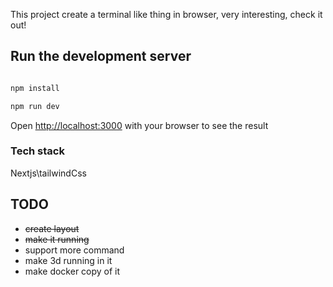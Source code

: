 This project create a terminal like thing in browser, very interesting, check it out!

## Run the development server

```bash

npm install

npm run dev

```

Open [http://localhost:3000](http://localhost:3000) with your browser to see the result

### Tech stack

Nextjs\tailwindCss

## TODO

- ~~create layout~~
- ~~make it running~~
- support more command
- make 3d running in it
- make docker copy of it
